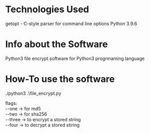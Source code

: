 # Technologies Used
getopt - C-style parser for command line options
Python 3.9.6

# Info about the Software

Python3 file encrypt software for Python3 progrmaming language

# How-To use the software
./python3 .\file_encrypt.py <p>
	flags:<br />
		--one -> for md5<br />
		--two -> for sha256<br />
		--three -> to encrypt a stored string<br />
		--four -> to decrypt a stored stiring<br />
